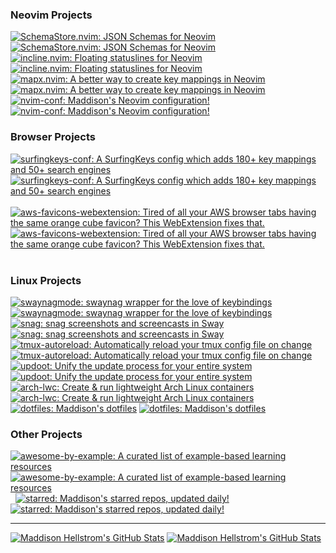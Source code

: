### Neovim Projects

<div float="left">
  <a href="https://github.com/b0o/SchemaStore.nvim#gh-dark-mode-only"><img src="https://github-readme-stats-eight-topaz-65.vercel.app/api/pin/?username=b0o&repo=SchemaStore.nvim&show_owner=true&title_color=58a6ff&text_color=adbac7&bg_color=00000000&border_color=444c56&v=3#gh-dark-mode-only" alt="SchemaStore.nvim: JSON Schemas for Neovim"></a>
  <a href="https://github.com/b0o/SchemaStore.nvim#gh-light-mode-only"><img src="https://github-readme-stats-eight-topaz-65.vercel.app/api/pin/?username=b0o&repo=SchemaStore.nvim&show_owner=true&v=3#gh-light-mode-only" alt="SchemaStore.nvim: JSON Schemas for Neovim"></a>
&nbsp;
  <a href="https://github.com/b0o/incline.nvim#gh-dark-mode-only"><img src="https://github-readme-stats-eight-topaz-65.vercel.app/api/pin/?username=b0o&repo=incline.nvim&show_owner=true&title_color=58a6ff&text_color=adbac7&bg_color=00000000&border_color=444c56&v=3#gh-dark-mode-only" alt="incline.nvim: Floating statuslines for Neovim"></a>
  <a href="https://github.com/b0o/incline.nvim#gh-light-mode-only"><img src="https://github-readme-stats-eight-topaz-65.vercel.app/api/pin/?username=b0o&repo=incline.nvim&show_owner=true&v=3#gh-light-mode-only" alt="incline.nvim: Floating statuslines for Neovim"></a>
&nbsp;
</div>
<div float="left">
  <a href="https://github.com/b0o/mapx.nvim#gh-dark-mode-only"><img src="https://github-readme-stats-eight-topaz-65.vercel.app/api/pin/?username=b0o&repo=mapx.nvim&show_owner=true&title_color=58a6ff&text_color=adbac7&bg_color=00000000&border_color=444c56&v=3#gh-dark-mode-only" alt="mapx.nvim: A better way to create key mappings in Neovim"></a>
  <a href="https://github.com/b0o/mapx.nvim#gh-light-mode-only"><img src="https://github-readme-stats-eight-topaz-65.vercel.app/api/pin/?username=b0o&repo=mapx.nvim&show_owner=true&v=3#gh-light-mode-only" alt="mapx.nvim: A better way to create key mappings in Neovim"></a>
&nbsp;
  <a href="https://github.com/b0o/nvim-conf#gh-dark-mode-only"><img src="https://github-readme-stats-eight-topaz-65.vercel.app/api/pin/?username=b0o&repo=nvim-conf&show_owner=true&title_color=58a6ff&text_color=adbac7&bg_color=00000000&border_color=444c56&v=3#gh-dark-mode-only" alt="nvim-conf: Maddison's Neovim configuration!"></a>
  <a href="https://github.com/b0o/nvim-conf#gh-light-mode-only"><img src="https://github-readme-stats-eight-topaz-65.vercel.app/api/pin/?username=b0o&repo=nvim-conf&show_owner=true&v=3#gh-light-mode-only" alt="nvim-conf: Maddison's Neovim configuration!"></a>
</div>

### Browser Projects

<div float="left">
  <a href="https://github.com/b0o/surfingkeys-conf#gh-dark-mode-only"><img src="https://github-readme-stats-eight-topaz-65.vercel.app/api/pin/?username=b0o&repo=surfingkeys-conf&show_owner=true&title_color=58a6ff&text_color=adbac7&bg_color=00000000&border_color=444c56&v=3#gh-dark-mode-only" alt="surfingkeys-conf: A SurfingKeys config which adds 180+ key mappings and 50+ search engines"></a>
  <a href="https://github.com/b0o/surfingkeys-conf#gh-light-mode-only"><img src="https://github-readme-stats-eight-topaz-65.vercel.app/api/pin/?username=b0o&repo=surfingkeys-conf&show_owner=true&v=3#gh-light-mode-only" alt="surfingkeys-conf: A SurfingKeys config which adds 180+ key mappings and 50+ search engines"></a>
&nbsp;
  <a href="https://github.com/b0o/aws-favicons-webextension#gh-dark-mode-only"><img src="https://github-readme-stats-eight-topaz-65.vercel.app/api/pin/?username=b0o&repo=aws-favicons-webextension&show_owner=true&title_color=58a6ff&text_color=adbac7&bg_color=00000000&border_color=444c56&v=3#gh-dark-mode-only" alt="aws-favicons-webextension: Tired of all your AWS browser tabs having the same orange cube favicon? This WebExtension fixes that."></a>
  <a href="https://github.com/b0o/aws-favicons-webextension#gh-light-mode-only"><img src="https://github-readme-stats-eight-topaz-65.vercel.app/api/pin/?username=b0o&repo=aws-favicons-webextension&show_owner=true&v=3#gh-light-mode-only" alt="aws-favicons-webextension: Tired of all your AWS browser tabs having the same orange cube favicon? This WebExtension fixes that."></a>
&nbsp;
</div>

### Linux Projects

<div float="left">
  <a href="https://github.com/b0o/swaynagmode#gh-dark-mode-only"><img src="https://github-readme-stats-eight-topaz-65.vercel.app/api/pin/?username=b0o&repo=swaynagmode&show_owner=true&title_color=58a6ff&text_color=adbac7&bg_color=00000000&border_color=444c56&v=3#gh-dark-mode-only" alt="swaynagmode: swaynag wrapper for the love of keybindings"></a>
  <a href="https://github.com/b0o/swaynagmode#gh-light-mode-only"><img src="https://github-readme-stats-eight-topaz-65.vercel.app/api/pin/?username=b0o&repo=swaynagmode&show_owner=true&v=3#gh-light-mode-only" alt="swaynagmode: swaynag wrapper for the love of keybindings"></a>
&nbsp;
  <a href="https://github.com/b0o/snag#gh-dark-mode-only"><img src="https://github-readme-stats-eight-topaz-65.vercel.app/api/pin/?username=b0o&repo=snag&show_owner=true&title_color=58a6ff&text_color=adbac7&bg_color=00000000&border_color=444c56&v=3#gh-dark-mode-only" alt="snag: snag screenshots and screencasts in Sway"></a>
  <a href="https://github.com/b0o/snag#gh-light-mode-only"><img src="https://github-readme-stats-eight-topaz-65.vercel.app/api/pin/?username=b0o&repo=snag&show_owner=true&v=3#gh-light-mode-only" alt="snag: snag screenshots and screencasts in Sway"></a>
&nbsp;
</div>
<div float="left">
  <a href="https://github.com/b0o/tmux-autoreload#gh-dark-mode-only"><img src="https://github-readme-stats-eight-topaz-65.vercel.app/api/pin/?username=b0o&repo=tmux-autoreload&show_owner=true&title_color=58a6ff&text_color=adbac7&bg_color=00000000&border_color=444c56&v=3#gh-dark-mode-only" alt="tmux-autoreload: Automatically reload your tmux config file on change"></a>
  <a href="https://github.com/b0o/tmux-autoreload#gh-light-mode-only"><img src="https://github-readme-stats-eight-topaz-65.vercel.app/api/pin/?username=b0o&repo=tmux-autoreload&show_owner=true&v=3#gh-light-mode-only" alt="tmux-autoreload: Automatically reload your tmux config file on change"></a>
&nbsp;
  <a href="https://github.com/b0o/updoot#gh-dark-mode-only"><img src="https://github-readme-stats-eight-topaz-65.vercel.app/api/pin/?username=b0o&repo=updoot&show_owner=true&title_color=58a6ff&text_color=adbac7&bg_color=00000000&border_color=444c56&v=3#gh-dark-mode-only" alt="updoot: Unify the update process for your entire system"></a>
  <a href="https://github.com/b0o/updoot#gh-light-mode-only"><img src="https://github-readme-stats-eight-topaz-65.vercel.app/api/pin/?username=b0o&repo=updoot&show_owner=true&v=3#gh-light-mode-only" alt="updoot: Unify the update process for your entire system"></a>
&nbsp;
</div>
<div float="left">
  <a href="https://github.com/b0o/arch-lwc#gh-dark-mode-only"><img src="https://github-readme-stats-eight-topaz-65.vercel.app/api/pin/?username=b0o&repo=arch-lwc&show_owner=true&title_color=58a6ff&text_color=adbac7&bg_color=00000000&border_color=444c56&v=3#gh-dark-mode-only" alt="arch-lwc: Create & run lightweight Arch Linux containers"></a>
  <a href="https://github.com/b0o/arch-lwc#gh-light-mode-only"><img src="https://github-readme-stats-eight-topaz-65.vercel.app/api/pin/?username=b0o&repo=arch-lwc&show_owner=true&v=3#gh-light-mode-only" alt="arch-lwc: Create & run lightweight Arch Linux containers"></a>
&nbsp;
  <a href="https://github.com/b0o/dotfiles#gh-dark-mode-only"><img src="https://github-readme-stats-eight-topaz-65.vercel.app/api/pin/?username=b0o&repo=dotfiles&show_owner=true&title_color=58a6ff&text_color=adbac7&bg_color=00000000&border_color=444c56&v=3#gh-dark-mode-only" alt="dotfiles: Maddison's dotfiles"></a>
  <a href="https://github.com/b0o/dotfiles#gh-light-mode-only"><img src="https://github-readme-stats-eight-topaz-65.vercel.app/api/pin/?username=b0o&repo=dotfiles&show_owner=true&v=3#gh-light-mode-only" alt="dotfiles: Maddison's dotfiles"></a>
&nbsp;
</div>

### Other Projects

<div float="left">
  <a href="https://github.com/b0o/awesome-by-example#gh-dark-mode-only"><img src="https://github-readme-stats-eight-topaz-65.vercel.app/api/pin/?username=b0o&repo=awesome-by-example&show_owner=true&title_color=58a6ff&text_color=adbac7&bg_color=00000000&border_color=444c56&v=3#gh-dark-mode-only" alt="awesome-by-example: A curated list of example-based learning resources"></a>
  <a href="https://github.com/b0o/awesome-by-example#gh-light-mode-only"><img src="https://github-readme-stats-eight-topaz-65.vercel.app/api/pin/?username=b0o&repo=awesome-by-example&show_owner=true&v=3#gh-light-mode-only" alt="awesome-by-example: A curated list of example-based learning resources"></a>
&nbsp;
  <a href="https://github.com/b0o/starred#gh-dark-mode-only"><img src="https://github-readme-stats-eight-topaz-65.vercel.app/api/pin/?username=b0o&repo=starred&show_owner=true&title_color=58a6ff&text_color=adbac7&bg_color=00000000&border_color=444c56&v=3#gh-dark-mode-only" alt="starred: Maddison's starred repos, updated daily!"></a>
  <a href="https://github.com/b0o/starred#gh-light-mode-only"><img src="https://github-readme-stats-eight-topaz-65.vercel.app/api/pin/?username=b0o&repo=starred&show_owner=true&v=3#gh-light-mode-only" alt="starred: Maddison's starred repos, updated daily!"></a>
&nbsp;
</div>

---

<a href="https://github.com/b0o#gh-dark-mode-only"><img src="https://github-readme-stats-eight-topaz-65.vercel.app/api?username=b0o&show_icons=true&include_all_commits=true&title_color=58a6ff&text_color=adbac7&bg_color=00000000&border_color=444c56&v=3#gh-dark-mode-only" alt="Maddison Hellstrom's GitHub Stats"></a>
<a href="https://github.com/b0o#gh-light-mode-only"><img src="https://github-readme-stats-eight-topaz-65.vercel.app/api?username=b0o&show_icons=true&include_all_commits=true&v=3#gh-light-mode-only" alt="Maddison Hellstrom's GitHub Stats"></a>
